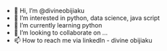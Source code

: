 - 👋 Hi, I’m @divineobijiaku
- 👀 I’m interested in python, data science, java script
- 🌱 I’m currently learning python
- 💞️ I’m looking to collaborate on ...
- 📫 How to reach me via linkedIn - divine obijiaku

<!---
divineobijiaku/divineobijiaku is a ✨ special ✨ repository because its `README.md` (this file) appears on your GitHub profile.
You can click the Preview link to take a look at your changes.
--->
